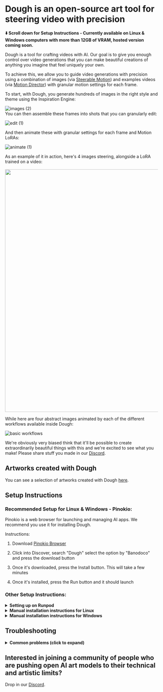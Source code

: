 # Dough is an open-source art tool for steering video with precision

**⬇️ Scroll down for Setup Instructions - Currently available on Linux & Windows computers with more than 12GB of VRAM, hosted version coming soon.**

Dough is a tool for crafting videos with AI. Our goal is to give you enough control over video generations that you can make beautiful creations of anything you imagine that feel uniquely your own.

To achieve this, we allow you to guide video generations with precision using a combination of images (via [Steerable Motion](https://github.com/banodoco/steerable-motion)) and examples videos (via [Motion Director](https://github.com/ExponentialML/AnimateDiff-MotionDirector)) with granular motion settings for each frame.

To start, with Dough, you generate hundreds of images in the right style and theme using the Inspiration Engine:

![images (2)](https://github.com/user-attachments/assets/ebdb923e-7d4e-4dee-8cce-db62d5c62be2)
<br>
You can then assemble these frames into shots that you can granularly edit:
<br>

![edit (1)](https://github.com/user-attachments/assets/405af368-b2ad-406a-93aa-942d84dd48cc)

And then animate these with granular settings for each frame and Motion LoRAs:
<br>

![animate (1)](https://github.com/user-attachments/assets/2ced74e1-88c7-4c49-a3f4-942bb00f1893)

As an example of it in action, here's 4 images steering, alongside a LoRA trained on a video:
<br>
<br>
<img src="https://github.com/banodoco/Dough/assets/34690994/e5d70cc3-03e2-450d-8bc7-b6d1a920af4a" width="800">

While here are four abstract images animated by each of the different workflows available inside Dough:

![basic workflows](https://github.com/banodoco/steerable-motion/blob/main/demo/basic_workflows.gif)

We're obviously very biased think that it'll be possible to create extraordinarily beautiful things with this and we're excited to see what you make! Please share stuff you made in our [Discord](https://discord.com/invite/8Wx9dFu5tP).

## Artworks created with Dough

You can see a selection of artworks created with Dough [here](https://banodoco.ai/Dough#some-weird-beautiful-and-interesting-things-people-have-made-with-dough-and-steerable-motion-the-technology-behind-it).

## Setup Instructions

### Recommended Setup for Linux & Windows - Pinokio:

Pinokio is a web browser for launching and managing AI apps. We recommend you use it for installing Dough.

Instructions:

1) Download [Pinokio Browser](https://pinokio.computer/)

2) Click into Discover, search "Dough" select the option by "Banodoco" and press the download button

3) Once it's downloaded, press the Install button. This will take a few minutes

4) Once it's installed, press the Run button and it should launch

### Other Setup Instructions:

<details>
  <summary><b>Setting up on Runpod</b></summary>

  
1) We recommend setting up persistent storage for a quick setup and for your projects to persist. To get it going, click into “Storage”, select “New Network Volume”. 50GB should be more than enough to start.


2) Select a machine - any should work, but we recommend a 4090.


3) During setup, open the relevant ports for Dough like below:


<img src="https://github.com/banodoco/Dough/assets/34690994/102bc6fe-0962-493f-b11a-9dfa22501bdd" width="600">

<img src="https://github.com/banodoco/Dough/assets/34690994/1b9ff4d7-960e-496c-83ae-306c0dfa623d" width="600">


4) When you’ve launched the pod, click into Jupyter Notebook:

<img src="https://github.com/banodoco/Dough/assets/34690994/9a0b6b54-ae53-4571-8131-165c4bacc909" width="600">

<img src="https://github.com/banodoco/Dough/assets/34690994/86b31523-7457-43b2-ad68-99e62689c32f" width="600">


5) Follow the “Setup for Linux” below and come back here when you’ve gone through them.


6) Once you’re done that, grab the IP Address for your instance:

<img src="https://github.com/banodoco/Dough/assets/34690994/35aed283-fa47-494e-924e-0263b84be2b2" width="600">

<img src="https://github.com/banodoco/Dough/assets/34690994/2bdb9363-9138-49bd-a2b9-69961e744f7a" width="600">

<img src="https://github.com/banodoco/Dough/assets/34690994/a2a83ee6-149e-44aa-b00a-d36e42320bb4" width="600">

Then form put these into this form with a : between them like this:

{Public ID}:{External Pair Value}

In the above example, that would make it:

213.173.108.4:14810

Then go to this URL, and it should be running!

**Important:** remember to terminate the instance once you’re done - you can restart it by following the instructions from step 3 above.

</details>


<details>
  <summary><b>Manual installation instructions for Linux</b></summary>

### Install the app

This commands sets up the app. Run this only the first time, after that you can simply start the app using the next command.

Local GPU mode
```bash
curl -sSL https://raw.githubusercontent.com/banodoco/Dough/green-head/scripts/linux_setup.sh | bash
```

### Enter the folder

In terminal, run:
```bash
cd Dough
```

### Run the app

you can run the app using 

```bash
source ./dough-env/bin/activate && ./scripts/entrypoint.sh
```
</details>


<details>
  <summary><b>Manual installation instructions for Windows</b></summary>

### Open Powershell in Administrator mode

Open the Start menu, type Windows PowerShell, right-click on Windows PowerShell, and then select Run as administrator.
Then run this command ```Set-ExecutionPolicy RemoteSigned```

**NOTE:** Make sure you have Python3.10 installed and set as the default Python version

### Install the app

Install MS C++ Redistributable (if not already present) - https://aka.ms/vs/16/release/vc_redist.x64.exe

### Navigate to Documents

Make sure you're in the documents folder by running the following command:

```bash
cd ~\Documents
```

### Run the setup script

Local GPU mode
```bash
iwr -useb "https://raw.githubusercontent.com/banodoco/Dough/green-head/scripts/windows_setup.bat" -OutFile "script.bat"
Start-Process "cmd.exe" -ArgumentList "/c script.bat"
```

### Enter the folder
In Powershell, run:
```bash
cd Dough
```

### Run the app

```bash
. .\dough-env\Scripts\activate ; .\scripts\entrypoint.bat
```
</details>


## Troubleshooting


<details>
  <summary><b>Common problems (click to expand)</b></summary>

<details>
  <summary><b>Issue during installation</b></summary>
  
- Make sure you are using python3.10
- If you are on Windows, make sure permissions of the Dough folder are not restricted (try to grant full access to everyone)
- Double-check that you are not inside any system-protected folders like system32
- Install the app in admin mode. Open the powershell in the admin mode and run "Set-ExecutionPolicy RemoteSigned". Then follow the installation instructions given in the readme
- If all of the above fail, try to run the following instructions one by one and report which one is throwing the error
  ```bash
  call dough-env\Scripts\activate.bat
  python.exe -m pip install --upgrade pip
  pip install -r requirements.txt
  pip install websocket
  pip install torch torchvision torchaudio --index-url https://download.pytorch.org/whl/cu118
  pip install -r comfy_runner\requirements.txt
  pip install -r ComfyUI\requirements.txt
  ```
</details>
<details>
  <summary><b>Unable to locate credentials</b></summary>
  Make a copy of ".env.sample" and rename it to ".env"
</details>
<details>
  <summary><b>Issue during runtime</b></summary>

- If a particular node inside Comfy is throwing an error then delete that node and restart the app
- Make sure you are using python3.10 and the virtual environment is activated
- Try doing "git pull origin main" to get the latest code
</details>
<details>
  <summary><b>Generations are in progress for a long time</b></summary>

- Check the terminal if any progress is being made (they can be very slow, especially in the case of upscaling)
- Cancel the generations directly from the sidebar if they are stuck
- If you don't see any logs in the terminal, make sure no other program is running at port 12345 on your machine as Dough uses that port
</details>
<details>
  <summary><b>Some other error?</b></summary>
  
  Drop in our [Discord](https://discord.com/invite/8Wx9dFu5tP).
</details>
</details>

## Interested in joining a community of people who are pushing open AI art models to their technical and artistic limits?

Drop in our [Discord](https://discord.com/invite/8Wx9dFu5tP).

